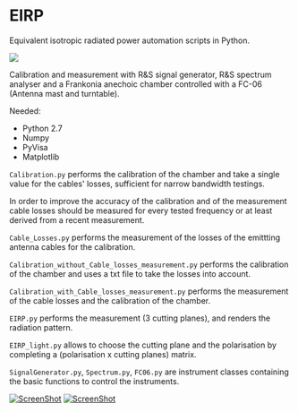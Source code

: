 # EIRP
Equivalent isotropic radiated power automation scripts in Python.

![](./img/CA.jpg )

Calibration and measurement with R&S signal generator, R&S spectrum analyser and a Frankonia anechoic chamber controlled with a FC-06 (Antenna mast and turntable).


Needed:
- Python 2.7
- Numpy
- PyVisa
- Matplotlib

`Calibration.py` performs the calibration of the chamber and take a single value for the cables' losses, sufficient for narrow bandwidth testings.

In order to improve the accuracy of the calibration and of the measurement cable losses should be measured for every tested frequency or at least derived from a recent measurement.

`Cable_Losses.py` performs the measurement of the losses of the emittting antenna cables for the calibration.

`Calibration_without_Cable_losses_measurement.py` performs the calibration of the chamber and uses a txt file to take the losses into account.

`Calibration_with_Cable_losses_measurement.py` performs the measurement of the cable losses and the calibration of the chamber.

`EIRP.py` performs the measurement (3 cutting planes), and renders the radiation pattern.

`EIRP_light.py` allows to choose the cutting plane and the polarisation by completing a (polarisation x cutting planes) matrix.

`SignalGenerator.py`, `Spectrum.py`, `FC06.py` are instrument classes containing the basic functions to control the instruments.

[![ScreenShot](http://img.youtube.com/vi/6tIqqH-jtyY/0.jpg)](https://youtu.be/6tIqqH-jtyY)
[![ScreenShot](http://img.youtube.com/vi/6tIqqH-jtyY/hqdefault.jpg)](https://youtu.be/6tIqqH-jtyY)
